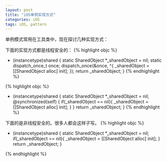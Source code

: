 ```yaml
---
layout: post
title: "iOS单例实现方式"
categories: iOS
tags: iOS, pattern
---
```


单例模式常用在工具类中，现在探讨几种实现方式：

下面的实现方式都是线程安全的：
{% highlight objc %}
+ (instancetype)shared
{
    static SharedObject *_sharedObject = nil;
    static dispatch_once_t once;
    dispatch_once(&once, ^{
        _sharedObject = [[SharedObject alloc] init];
    });
    return _sharedObject;
}
{% endhighlight %}


{% highlight objc %}
+ (instancetype)shared
{
    static SharedObject *_sharedObject = nil;
    @synchronized(self)
    {
        if(_sharedObject == nil){
            _sharedObject = [[SharedObject alloc] init];
        }
    }
    return _sharedObject;
}
{% endhighlight %}

下面的是非线程安全的。很多人都会这样子写。
{% highlight objc %}
+ (instancetype)shared
{
    static SharedObject *_sharedObject = nil;
    if(_sharedObject == nil){
        _sharedObject = [[SharedObject alloc] init];
    }
    return _sharedObject;
}

{% endhighlight %}
